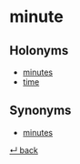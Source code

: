 # minute

## Holonyms

  - [minutes](minutes.md)
  - [time](time.md)

## Synonyms

  - [minutes](minutes.md)

[↵ back](README.md)